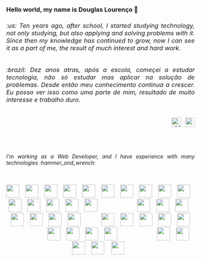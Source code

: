 
<h3 align="left"> Hello world, my name is Douglas Lourenço 🤙 <h3>
 
<div style="display: inline_block"> 
 <div align="left" width="50%">
   <h6 align="justify">:us: Ten years ago, after school, I started studying technology, not only studying, but also applying and solving problems with it. Since then my knowledge has continued to grow, now I can see it as a part of me, the result of much interest and hard work.</h6>
   <h6 align="justify">:brazil: Dez anos atras, após a escola, começei a estudar tecnologia, não só estudar mas aplicar na solução de problemas. Desde então meu conhecimento continua a crescer. Eu posso ver isso como uma parte de mim, resultado de muito interesse e trabalho duro.</h6>
 </div>
 <div align="right">
  <a href="https://www.linkedin.com/in/95deal/" target="_blank"/><img src="https://cdn.jsdelivr.net/gh/devicons/devicon/icons/linkedin/linkedin-original.svg" alt="LinkedIn Logo" height="25" /></a>&nbsp&nbsp
  <a href="mailto:95deal@gmail.com?subject=Hello" target="_blank"><img src="https://cdn.jsdelivr.net/gh/devicons/devicon/icons/google/google-original.svg" height="25"/></a>
 </div>
</div> 
 
## 
 
 <br>
 <div align="justify" >
   <h6>I'm working as a Web Developer, and I have experience with many technologies :hammer_and_wrench: </h6>
<br>
 <div align="center">
  <!--   system op, cloud, containers -->
   <!--   xx -->
   <!--   xx -->
   <!--   xx -->
   <!--   xx -->
  <img height="35" src="https://cdn.jsdelivr.net/gh/devicons/devicon/icons/linux/linux-original.svg" />&nbsp&nbsp&nbsp
  <img height="35" src="https://user-images.githubusercontent.com/25181517/192158606-7c2ef6bd-6e04-47cf-b5bc-da2797cb5bda.png" />&nbsp&nbsp&nbsp
  <img height="35" src="https://cdn.jsdelivr.net/gh/devicons/devicon/icons/git/git-original.svg" />&nbsp&nbsp&nbsp
  <img height="35" src="https://user-images.githubusercontent.com/25181517/183911547-990692bc-8411-4878-99a0-43506cdb69cf.png" />&nbsp&nbsp&nbsp
  <img height="35" src="https://user-images.githubusercontent.com/25181517/183896132-54262f2e-6d98-41e3-8888-e40ab5a17326.png" />&nbsp&nbsp&nbsp
  <img height="35" src="https://cdn.jsdelivr.net/gh/devicons/devicon/icons/docker/docker-original.svg" />&nbsp&nbsp&nbsp
  <img height="35" src="https://user-images.githubusercontent.com/25181517/182534006-037f08b5-8e7b-4e5f-96b6-5d2a5558fa85.png" />&nbsp&nbsp&nbsp
  <img height="35" src="https://user-images.githubusercontent.com/25181517/183868728-b2e11072-00a5-47e2-8a4e-4ebbb2b8c554.png" />&nbsp&nbsp&nbsp
  <img height="35" src="https://user-images.githubusercontent.com/25181517/179090274-733373ef-3b59-4f28-9ecb-244bea700932.png" />&nbsp&nbsp&nbsp
  <img height="35" src="https://user-images.githubusercontent.com/25181517/182534075-4962068b-4407-46c2-ac67-ddcb86af30cc.png" />&nbsp&nbsp&nbsp
  <img height="35" src="https://user-images.githubusercontent.com/25181517/182534182-c510199a-7a4d-4084-96e3-e3db2251bbce.png" />&nbsp&nbsp&nbsp
  <img height="35" src="https://user-images.githubusercontent.com/25181517/183345121-36788a6e-5462-424a-be67-af1ebeda79a2.png" />&nbsp&nbsp&nbsp
  <img height="35" src="https://user-images.githubusercontent.com/25181517/183345125-9a7cd2e6-6ad6-436f-8490-44c903bef84c.png" />&nbsp&nbsp&nbsp
  <img height="35" src="https://github.com/marwin1991/profile-technology-icons/assets/136815194/50342602-8025-4030-b492-550f2eaa4073" />&nbsp&nbsp&nbsp
  <img height="35" src="https://user-images.githubusercontent.com/25181517/192107004-2d2fff80-d207-4916-8a3e-130fee5ee495.png" />&nbsp&nbsp&nbsp&nbsp&nbsp&nbsp&nbsp&nbsp&nbsp&nbsp&nbsp&nbsp&nbsp&nbsp&nbsp&nbsp&nbsp&nbsp&nbsp&nbsp&nbsp&nbsp&nbsp&nbsp&nbsp&nbsp
   <!--  backend -->  
  <img height="35" src="https://cdn.jsdelivr.net/gh/devicons/devicon/icons/nodejs/nodejs-original.svg" />&nbsp&nbsp&nbsp
  <img height="35" src="https://cdn.jsdelivr.net/gh/devicons/devicon/icons/typescript/typescript-original.svg" />&nbsp&nbsp&nbsp
  <img height="35" src="https://github.com/marwin1991/profile-technology-icons/assets/136815194/519bfaf3-c242-431e-a269-876979f05574" />&nbsp&nbsp&nbsp
  <img height="35" src="https://user-images.githubusercontent.com/25181517/183859966-a3462d8d-1bc7-4880-b353-e2cbed900ed6.png" />&nbsp&nbsp&nbsp
  <img height="35" src="https://user-images.githubusercontent.com/25181517/192149581-88194d20-1a37-4be8-8801-5dc0017ffbbe.png" />&nbsp&nbsp&nbsp
  <img height="35" src="https://cdn.jsdelivr.net/gh/devicons/devicon/icons/elixir/elixir-original.svg" />&nbsp&nbsp&nbsp
  <img height="35" src="https://cdn.jsdelivr.net/gh/devicons/devicon/icons/java/java-original.svg" />&nbsp&nbsp&nbsp&nbsp&nbsp&nbsp&nbsp&nbsp&nbsp&nbsp&nbsp&nbsp&nbsp
  <img height="35" src="https://cdn.jsdelivr.net/gh/devicons/devicon/icons/postgresql/postgresql-original.svg" />&nbsp&nbsp&nbsp
  <img height="35" src="https://user-images.githubusercontent.com/25181517/183896128-ec99105a-ec1a-4d85-b08b-1aa1620b2046.png" />&nbsp&nbsp&nbsp
  <img height="35" src="https://cdn.jsdelivr.net/gh/devicons/devicon/icons/sqlite/sqlite-original.svg" />&nbsp&nbsp&nbsp
  <img height="35" src="https://cdn.jsdelivr.net/gh/devicons/devicon/icons/mongodb/mongodb-original.svg" />&nbsp&nbsp&nbsp
  <img height="35" src="https://user-images.githubusercontent.com/25181517/182884894-d3fa6ee0-f2b4-4960-9961-64740f533f2a.png" />&nbsp&nbsp&nbsp&nbsp&nbsp&nbsp&nbsp&nbsp&nbsp&nbsp&nbsp&nbsp&nbsp&nbsp&nbsp&nbsp&nbsp&nbsp&nbsp&nbsp&nbsp&nbsp&nbsp&nbsp&nbsp&nbsp
  <img height="35" src="https://user-images.githubusercontent.com/25181517/186711335-a3729606-5a78-4496-9a36-06efcc74f800.png" />&nbsp&nbsp&nbsp
  <img height="35" src="https://user-images.githubusercontent.com/25181517/192109061-e138ca71-337c-4019-8d42-4792fdaa7128.png" />&nbsp&nbsp&nbsp
  <img height="35" src="https://user-images.githubusercontent.com/25181517/187955005-f4ca6f1a-e727-497b-b81b-93fb9726268e.png" />&nbsp&nbsp&nbsp
  <img height="35" src="https://user-images.githubusercontent.com/25181517/201476630-f47cfff6-fdee-4ee1-9092-1793b71b1ca3.png" />&nbsp&nbsp&nbsp&nbsp&nbsp&nbsp&nbsp&nbsp&nbsp&nbsp&nbsp&nbsp&nbsp&nbsp&nbsp&nbsp&nbsp&nbsp&nbsp&nbsp&nbsp&nbsp&nbsp&nbsp&nbsp&nbsp
  <img height="35" src="https://cdn.jsdelivr.net/gh/devicons/devicon/icons/html5/html5-original.svg" />&nbsp&nbsp&nbsp
  <img height="35" src="https://cdn.jsdelivr.net/gh/devicons/devicon/icons/css3/css3-original.svg" />&nbsp&nbsp&nbsp
  <img height="35" src="https://cdn.jsdelivr.net/gh/devicons/devicon/icons/javascript/javascript-original.svg" />&nbsp&nbsp&nbsp
  <img height="35" src="https://cdn.jsdelivr.net/gh/devicons/devicon/icons/react/react-original.svg" />  &nbsp&nbsp&nbsp
  <img height="35" src="https://github.com/marwin1991/profile-technology-icons/assets/136815194/5f8c622c-c217-4649-b0a9-7e0ee24bd704" />&nbsp&nbsp&nbsp
 </div>

 </div>

 

